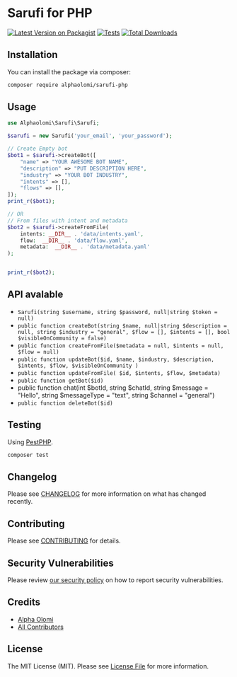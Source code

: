 # Sarufi for PHP

[![Latest Version on Packagist](https://img.shields.io/packagist/v/alphaolomi/sarufi-php.svg?style=flat-square)](https://packagist.org/packages/alphaolomi/sarufi-php)
[![Tests](https://github.com/alphaolomi/sarufi-php/actions/workflows/run-tests.yml/badge.svg?branch=main)](https://github.com/alphaolomi/sarufi-php/actions/workflows/run-tests.yml)
[![Total Downloads](https://img.shields.io/packagist/dt/alphaolomi/sarufi-php.svg?style=flat-square)](https://packagist.org/packages/alphaolomi/sarufi-php)


## Installation

You can install the package via composer:

```bash
composer require alphaolomi/sarufi-php
```

## Usage

```php
use Alphaolomi\Sarufi\Sarufi;

$sarufi = new Sarufi('your_email', 'your_password');

// Create Empty bot
$bot1 = $sarufi->createBot([
    "name" => "YOUR AWESOME BOT NAME",
    "description" => "PUT DESCRIPTION HERE",
    "industry" => "YOUR BOT INDUSTRY",
    "intents" => [],
    "flows" => [],
]);
print_r($bot1);

// OR
// From files with intent and metadata
$bot2 = $sarufi->createFromFile(
    intents: __DIR__ . 'data/intents.yaml',
    flow:  __DIR__ . 'data/flow.yaml',
    metadata:  __DIR__ . 'data/metadata.yaml'
);


print_r($bot2);
```

##  API avalable

- `Sarufi(string $username, string $password, null|string $token = null)`
- `public function createBot(string $name, null|string $description = null, string $industry = "general", $flow = [], $intents = [], bool $visibleOnCommunity = false)`
- `public function createFromFile($metadata = null, $intents = null, $flow = null)`
- `public function updateBot($id, $name, $industry, $description, $intents, $flow, $visibleOnCommunity
	)`
- `public function updateFromFile( $id, $intents, $flow, $metadata)`
- `public function getBot($id)`
- public function chat(int $botId, string $chatId, string $message = "Hello", string $messageType = "text", string $channel = "general")
- `public function deleteBot($id)`
## Testing

Using [PestPHP](https://pestphp.com/).

```bash
composer test
```

## Changelog

Please see [CHANGELOG](CHANGELOG.md) for more information on what has changed recently.

## Contributing

Please see [CONTRIBUTING](https://github.com/spatie/.github/blob/main/CONTRIBUTING.md) for details.

## Security Vulnerabilities

Please review [our security policy](../../security/policy) on how to report security vulnerabilities.

## Credits

- [Alpha Olomi](https://github.com/alphaolomi)
- [All Contributors](../../contributors)

## License

The MIT License (MIT). Please see [License File](LICENSE.md) for more information.
